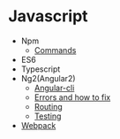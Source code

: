 Javascript
============

- Npm
  + [Commands](npm/commands.md)
- ES6
- Typescript
- Ng2(Angular2)
  + [Angular-cli](ng2/angluar-cli.md)
  + [Errors and how to fix](ng2/errors.md)
  + [Routing](ng2/routing.md)
  + [Testing](ng2/test.md)
- [Webpack](webpack.md)
